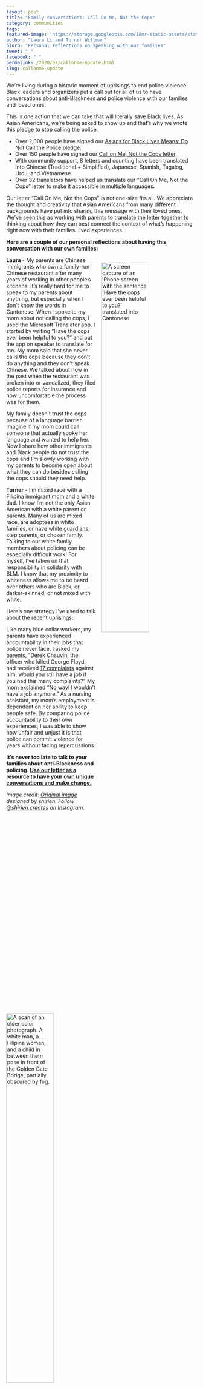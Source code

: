 ```yaml
---
layout: post
title: "Family conversations: Call On Me, Not the Cops"
category: communities
tags: 
featured-image: 'https://storage.googleapis.com/18mr-static-assets/static/images/featured/2020-07-22-callonme-update.png'
author: "Laura Li and Turner Willman" 
blurb: "Personal reflections on speaking with our families"
tweet: " "
facebook: " "
permalink: /2020/07/callonme-update.html
slug: callonme-update
---
```


We’re living during a historic moment of uprisings to end police violence. Black leaders and organizers put a call out for all of us to have conversations about anti-Blackness and police violence with our families and loved ones.

This is one action that we can take that will literally save Black lives. As Asian Americans, we’re being asked to show up and that’s why we wrote this pledge to stop calling the police. 

- Over 2,000 people have signed our [Asians for Black Lives Means: Do Not Call the Police pledge](https://action.18mr.org/dontcallpolice/).
- Over 150 people have signed our [Call on Me, Not the Cops letter](https://18millionrising.org/2020/06/callonme.html). 
- With community support, 8 letters and counting have been translated into Chinese (Traditional + Simplified), Japanese, Spanish, Tagalog, Urdu, and Vietnamese. 
- Over 32 translators have helped us translate our “Call On Me, Not the Cops” letter to make it accessible in multiple languages. 

Our letter “Call On Me, Not the Cops” is not one-size fits all. We appreciate the thought and creativity that Asian Americans from many different backgrounds have put into sharing this message with their loved ones. We’ve seen this as working with parents to translate the letter together to thinking about how they can best connect the context of what’s happening right now with their families' lived experiences. 

**Here are a couple of our personal reflections about having this conversation with our own families:**

<img style="float:right; width:50%; padding: 15px 0 15px 15px;" src="https://storage.googleapis.com/18mr-static-assets/static/images/blog/2020-07-22-callonme-update/translate.jpg" alt="A screen capture of an iPhone screen with the sentence 'Have the cops ever been helpful to you?' translated into Cantonese">

**Laura** - My parents are Chinese immigrants who own a family-run Chinese restaurant after many years of working in other people’s kitchens. It’s really hard for me to speak to my parents about anything, but especially when I don’t know the words in Cantonese. When I spoke to my mom about not calling the cops, I used the Microsoft Translator app. I started by writing “Have the cops ever been helpful to you?” and put the app on speaker to translate for me. My mom said that she never calls the cops because they don’t do anything and they don’t speak Chinese. We talked about how in the past when the restaurant was broken into or vandalized, they filed police reports for insurance and how uncomfortable the process was for them.

My family doesn’t trust the cops because of a language barrier. Imagine if my mom could call someone that actually spoke her language and wanted to help her. Now I share how other immigrants and Black people do not trust the cops and I’m slowly working with my parents to become open about what they can do besides calling the cops should they need help. 

<img style="float:left; width:50%; padding: 15px 15px 15px 0" src="https://storage.googleapis.com/18mr-static-assets/static/images/blog/2020-07-22-callonme-update/familypic.jpg" alt="A scan of an older color photograph. A white man, a Filipina woman, and a child in between them pose in front of the Golden Gate Bridge, partially obscured by fog.">

**Turner** - I’m mixed race with a Filipina immigrant mom and a white dad. I know I’m not the only Asian American with a white parent or parents. Many of us are mixed race, are adoptees in white families, or have white guardians, step parents, or chosen family. Talking to our white family members about policing can be especially difficult work. For myself, I’ve taken on that responsibility in solidarity with BLM. I know that my proximity to whiteness allows me to be heard over others who are Black, or darker-skinned, or not mixed with white. 

Here’s one strategy I’ve used to talk about the recent uprisings:

Like many blue collar workers, my parents have experienced accountability in their jobs that police never face. I asked my parents, “Derek Chauvin, the officer who killed George Floyd, had received [17 complaints](https://www.buzzfeednews.com/article/tasneemnashrulla/minneapolis-derek-chauvin-history-of-complaints-george-floyd) against him. Would you still have a job if you had this many complaints?” My mom exclaimed “No way! I wouldn’t have a job anymore.” As a nursing assistant, my mom’s employment is dependent on her ability to keep people safe. By comparing police accountability to their own experiences, I was able to show how unfair and unjust it is that police can commit violence for years without facing repercussions.

**It’s never too late to talk to your families about anti-Blackness and policing. [Use our letter as a resource to have your own unique conversations and make change.](https://18millionrising.org/2020/06/callonme.html)**

_Image credit: [Original image](https://www.instagram.com/p/CA-mbNYg92l/) designed by shirien. Follow [@shirien.creates](https://www.instagram.com/shirien.creates) on Instagram._